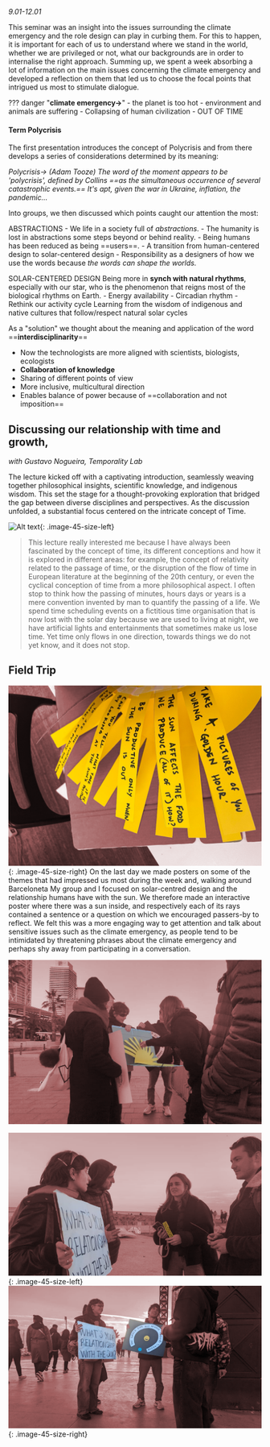 *9.01-12.01*
<brr>

This seminar was an insight into the issues surrounding the climate emergency and the role design can play in curbing them.
For this to happen, it is important for each of us to understand where we stand in the world, whether we are privileged or not, what our backgrounds are in order to internalise the right approach.
Summing up, we spent a week absorbing a lot of information on the main issues concerning the climate emergency and developed a reflection on them that led us to choose the focal points that intrigued us most to stimulate dialogue.

??? danger "**climate emergency→**" 
    - the planet is too hot
    - environment and animals are suffering
    - Collapsing of human civilization
    - OUT OF TIME

#### Term Polycrisis

The first presentation introduces the concept of Polycrisis and from there develops a series of considerations determined by its meaning:

*Polycrisis→ (Adam Tooze) The word of the moment appears to be 'polycrisis', defined by Collins ==as the simultaneous occurrence of several catastrophic events.== It's apt, given the war in Ukraine, inflation, the pandemic…*

Into groups, we then discussed which points caught our attention the most:

ABSTRACTIONS
    - We life in a society full of *abstractions*. 
    - The humanity is lost in abstractions some steps beyond or behind reality.
    - Being humans has been reduced as being ==users==.
    - A transition from human-centered design to solar-centered design
    - Responsibility as a designers of how we use the words because *the words can shape the worlds.*

SOLAR-CENTERED DESIGN
    Being more in **synch with natural rhythms**, especially with our star, who is the phenomenon that reigns most of the biological rhythms on Earth.
    - Energy availability
    - Circadian rhythm
    - Rethink our activity cycle
    Learning from the wisdom of indigenous and native cultures that follow/respect natural solar cycles

As a "solution" we thought about the meaning and application of the word ==**interdisciplinarity**==
- Now the technologists are more aligned with scientists, biologists, ecologists
- **Collaboration of knowledge**
- Sharing of different points of view
- More inclusive, multicultural direction
- Enables balance of power because of ==collaboration and not imposition==

##  Discussing our relationship with time and growth, 
*with Gustavo Nogueira, Temporality Lab*

The lecture kicked off with a captivating introduction, seamlessly weaving together philosophical insights, scientific knowledge, and indigenous wisdom. This set the stage for a thought-provoking exploration that bridged the gap between diverse disciplines and perspectives. As the discussion unfolded, a substantial focus centered on the intricate concept of Time.

![Alt text](../images/DSCE05.png){: .image-45-size-left}

> This lecture really interested me because I have always been fascinated by the concept of time, its different conceptions and how it is explored in different areas: for example, the concept of relativity related to the passage of time, or the disruption of the flow of time in European literature at the beginning of the 20th century, or even the cyclical conception of time from a more philosophical aspect.
I often stop to think how the passing of minutes, hours days or years is a mere convention invented by man to quantify the passing of a life.  We spend time scheduling events on a fictitious time organisation that is now lost with the solar day because we are used to living at night, we have artificial lights and entertainments that sometimes make us lose time.
Yet time only flows in one direction, towards things we do not yet know, and it does not stop.
>

## Field Trip
![Alt text](../images/DSCE04.png){: .image-45-size-right}
On the last day we made posters on some of the themes that had impressed us most during the week and, walking around Barceloneta My group and I focused on solar-centred design and the relationship humans have with the sun. We therefore made an interactive poster where there was a sun inside, and respectively each of its rays contained a sentence or a question on which we encouraged passers-by to reflect.
We felt this was a more engaging way to get attention and talk about sensitive issues such as the climate emergency, as people tend to be intimidated by threatening phrases about the climate emergency and perhaps shy away from participating in a conversation.

<brr>
<brr>

![Alt text](../images/DSCE02.png)

![Alt text](../images/DSCE01.png){: .image-45-size-left}
![Alt text](../images/DSCE03.png){: .image-45-size-right}
